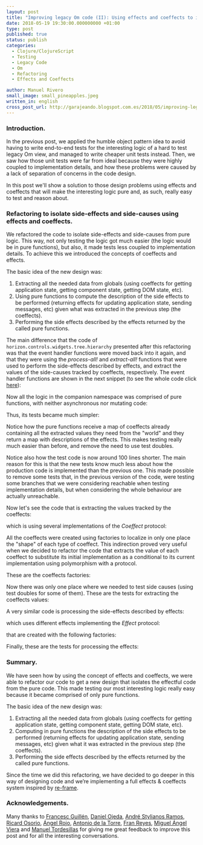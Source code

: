 ```yaml
---
layout: post
title: "Improving legacy Om code (II): Using effects and coeffects to isolate effectful code from pure code"
date: 2018-05-19 19:30:00.000000000 +01:00
type: post
published: true
status: publish
categories:
  - Clojure/ClojureScript
  - Testing
  - Legacy Code
  - Om
  - Refactoring
  - Effects and Coeffects

author: Manuel Rivero
small_image: small_pineapples.jpeg
written_in: english
cross_post_url: http://garajeando.blogspot.com.es/2018/05/improving-legacy-om-code-i-adding-test.html
---
```


### Introduction.
In the previous post, we applied the humble object pattern idea to avoid having to write end-to-end tests for the interesting logic of a hard to test legacy Om view, and managed to write cheaper unit tests instead. Then, we saw how those unit tests were far from ideal because they were highly coupled to implementation details, and how these problems were caused by a lack of separation of concerns in the code design.

In this post we'll show a solution to those design problems using effects and coeffects that will make the interesting logic pure and, as such, really easy to test and reason about.

### Refactoring to isolate side-effects and side-causes using effects and coeffects.

We refactored the code to isolate side-effects and side-causes from pure logic. This way, not only testing the logic got much easier (the logic would be in pure functions), but also, it made tests less coupled to implementation details. To achieve this we introduced the concepts of coeffects and effects.  

The basic idea of the new design was:

1.  Extracting all the needed data from globals (using coeffects for getting application state, getting component state, getting DOM state, etc).
2.  Using pure functions to compute the description of the side effects to be performed (returning effects for updating application state, sending messages, etc) given what was extracted in the previous step (the coeffects).
3.  Performing the side effects described by the effects returned by the called pure functions.

The main difference that the code of `horizon.controls.widgets.tree.hierarchy` presented after this refactoring was that the event handler functions were moved back into it again, and that they were using the _process-all!_ and _extract-all!_ functions that were used to perform the side-effects described by effects, and extract the values of the side-causes tracked by coeffects, respectively. The event handler functions are shown in the next snippet (to see the whole code click [here](https://gist.github.com/trikitrok/03ed9b48d3e9f4942a60a5810347793e)): <script src="https://gist.github.com/trikitrok/ffa05e2a36799d609d8dea84f8b3da46.js"></script>

Now all the logic in the companion namespace was comprised of pure functions, with neither asynchronous nor mutating code: 
<script src="https://gist.github.com/trikitrok/f7c5ed3b36bb9fc4eaa07321e078fa78.js"></script>

Thus, its tests became much simpler:  
<script src="https://gist.github.com/trikitrok/0dac9219c32d5cbb60a6b77ca1e7bb0f.js"></script>

Notice how the pure functions receive a map of coeffects already containing all the extracted values they need from the "world" and they return a map with descriptions of the effects. This makes testing really much easier than before, and remove the need to use test doubles.  

Notice also how the test code is now around 100 lines shorter. The main reason for this is that the new tests know much less about how the production code is implemented than the previous one. This made possible to remove some tests that, in the previous version of the code, were testing some branches that we were considering reachable when testing implementation details, but when considering the whole behaviour are actually unreachable.  

Now let's see the code that is extracting the values tracked by the coeffects:  
<script src="https://gist.github.com/trikitrok/01273163c6e93aa4496cf2c0a9ebe556.js"></script>

which is using several implementations of the _Coeffect_ protocol:  
<script src="https://gist.github.com/trikitrok/d240b2308e76b8127204956f29cb2ac6.js"></script>

All the coeffects were created using factories to localize in only one place the "shape" of each type of coeffect. This indirection proved very useful when we decided to refactor the code that extracts the value of each coeffect to substitute its initial implementation as a conditional to its current implementation using polymorphism with a protocol.

These are the coeffects factories:  
<script src="https://gist.github.com/trikitrok/3456c8c43f6d734ddf7a68e6b8be3e96.js"></script>

Now there was only one place where we needed to test side causes (using test doubles for some of them). These are the tests for extracting the coeffects values:  
<script src="https://gist.github.com/trikitrok/3b3714472c1766d3b291eb9f782c1846.js"></script>

A very similar code is processing the side-effects described by effects:  
<script src="https://gist.github.com/trikitrok/aad28ce4569bc4005dfb1e9f36282824.js"></script>

which uses different effects implementing the _Effect_ protocol:  
<script src="https://gist.github.com/trikitrok/aecfedb1900969558299eecb3ad463dc.js"></script>

that are created with the following factories:  
<script src="https://gist.github.com/trikitrok/32e1c587af848dc7c4caffe24ccfb77e.js"></script>

Finally, these are the tests for processing the effects:  
<script src="https://gist.github.com/trikitrok/a552c25c69d2be1ef032574e1a87ac50.js"></script>

### Summary.

We have seen how by using the concept of effects and coeffects, we were able to refactor our code to get a new design that isolates the effectful code from the pure code. This made testing our most interesting logic really easy because it became comprised of only pure functions.  

The basic idea of the new design was:

1.  Extracting all the needed data from globals (using coeffects for getting application state, getting component state, getting DOM state, etc).
2.  Computing in pure functions the description of the side effects to be performed (returning effects for updating application state, sending messages, etc) given what it was extracted in the previous step (the coeffects).
3.  Performing the side effects described by the effects returned by the called pure functions.

Since the time we did this refactoring, we have decided to go deeper in this way of designing code and we’re implementing a full effects & coeffects system inspired by [re-frame](https://github.com/Day8/re-frame).

### Acknowledgements.
Many thanks to <a href="https://twitter.com/zesc">Francesc Guillén</a>, <a href="https://twitter.com/SuuiGD">Daniel Ojeda</a>, <a href="https://github.com/andrestylianos">André Stylianos Ramos</a>, <a href="https://twitter.com/celtric">Ricard Osorio</a>, <a href="https://twitter.com/rojo_angel">Ángel Rojo</a>, <a href="https://twitter.com/adelatorrefoss">Antonio de la Torre</a>, <a href="https://twitter.com/fran_reyes">Fran Reyes</a>, <a href="https://twitter.com/mangelviera">Miguel Ángel Viera</a> and <a href="https://twitter.com/mjtordesillas">Manuel Tordesillas</a> for giving me great feedback to improve this post and for all the interesting conversations.
